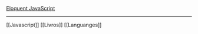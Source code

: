[Eloquent JavaScript](https://eloquentjavascript.net/)

---
[[Javascript]]
[[Livros]]
[[Languanges]]

